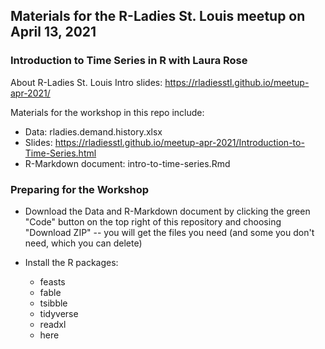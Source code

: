 ## Materials for the R-Ladies St. Louis meetup on April 13, 2021

### Introduction to Time Series in R with Laura Rose

About R-Ladies St. Louis Intro slides: https://rladiesstl.github.io/meetup-apr-2021/

Materials for the workshop in this repo include:
- Data: rladies.demand.history.xlsx  
- Slides: https://rladiesstl.github.io/meetup-apr-2021/Introduction-to-Time-Series.html
- R-Markdown document: intro-to-time-series.Rmd  

### Preparing for the Workshop

- Download the Data and R-Markdown document by clicking the green "Code" button on the top right of this repository and choosing "Download ZIP" -- you will get the files you need (and some you don't need, which you can delete)

- Install the R packages: 

  + feasts
  + fable
  + tsibble
  + tidyverse
  + readxl
  + here


